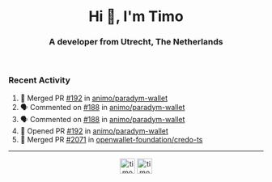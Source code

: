<h1 align="center">Hi 👋, I'm Timo</h1>
<h3 align="center">A developer from Utrecht, The Netherlands</h3>
<br/>
<!-- https://github.com/rahuldkjain/github-profile-readme-generator --!>

<!--  <p align="left"><img src="https://github-readme-stats.vercel.app/api?username=timoglastra&show_icons=true&count_private=true&" alt="timoglastra" /></p> --!>

<!--
Github language stats
<p align="left"><img src="https://github-readme-stats.vercel.app/api/top-langs/?username=timoglastra&layout=compact" alt="timoglastra" /><p>
-->

<!-- Codestats language stats -->
<!-- <p align="left"><img src="https://codestats-readme.vercel.app/api/top-langs/?username=timoglastra&layout=compact&language_count=12" alt="timoglastra" /><p>    --!>
  
<h3>Recent Activity</h3>

<!--START_SECTION:activity-->
1. 🎉 Merged PR [#192](https://github.com/animo/paradym-wallet/pull/192) in [animo/paradym-wallet](https://github.com/animo/paradym-wallet)
2. 🗣 Commented on [#188](https://github.com/animo/paradym-wallet/pull/188#issuecomment-2443290828) in [animo/paradym-wallet](https://github.com/animo/paradym-wallet)
3. 🗣 Commented on [#188](https://github.com/animo/paradym-wallet/pull/188#issuecomment-2443290529) in [animo/paradym-wallet](https://github.com/animo/paradym-wallet)
4. 💪 Opened PR [#192](https://github.com/animo/paradym-wallet/pull/192) in [animo/paradym-wallet](https://github.com/animo/paradym-wallet)
5. 🎉 Merged PR [#2071](https://github.com/openwallet-foundation/credo-ts/pull/2071) in [openwallet-foundation/credo-ts](https://github.com/openwallet-foundation/credo-ts)
<!--END_SECTION:activity-->

---

<p align="center">
<a href="https://twitter.com/timoglastra" target="blank"><img align="center" src="https://cdn.jsdelivr.net/npm/simple-icons@3.0.1/icons/twitter.svg" alt="timoglastra" height="30" width="30" /></a>
<a href="https://linkedin.com/in/timoglastra" target="blank"><img align="center" src="https://cdn.jsdelivr.net/npm/simple-icons@3.0.1/icons/linkedin.svg" alt="timoglastra" height="30" width="30" /></a>
</p>




